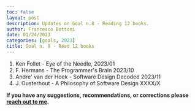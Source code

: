 ```yaml
---
toc: false
layout: post
description: Updates on Goal n.8 - Reading 12 books.
author: Francesco Bottoni
date: 01/24/2023
categories: [goals, 2023]
title: Goal n. 8 - Read 12 books
---
```


1. Ken Follet - Eye of the Needle, 2023/01
2. F. Hermans - The Programmer's Brain 2023/10
3. Andre' van der Hoek - Software Design Decoded 2023/11
4. J. Ousterhout - A Philosophy of Software Design XXXX/X


**If you have any suggestions, recommendations, or corrections please [reach out to me](https://twitter.com/bot_fra).**


